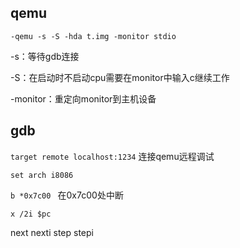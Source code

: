 ## qemu

`-qemu -s -S -hda t.img -monitor stdio`

-s：等待gdb连接

-S：在启动时不启动cpu需要在monitor中输入c继续工作

-monitor：重定向monitor到主机设备

## gdb

`target remote localhost:1234`       连接qemu远程调试

`set arch i8086`

`b *0x7c00 `              在0x7c00处中断

`x /2i $pc `

next       nexti     step    stepi

